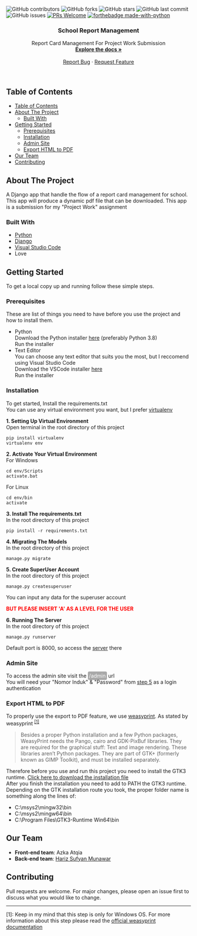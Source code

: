 
![GitHub contributors](https://img.shields.io/github/contributors/harizMunawar/school-report-management)
![GitHub forks](https://img.shields.io/github/forks/harizMunawar/school-report-management?style=social)
![GitHub stars](https://img.shields.io/github/stars/harizMunawar/school-report-management?style=social)
![GitHub last commit](https://img.shields.io/github/last-commit/harizMunawar/school-report-management)
![GitHub issues](https://img.shields.io/github/issues/harizMunawar/school-report-management)
[![PRs Welcome](https://img.shields.io/badge/PRs-welcome-brightgreen.svg?style=flat-square)](http://makeapullrequest.com)
[![forthebadge made-with-python](http://ForTheBadge.com/images/badges/made-with-python.svg)](https://www.python.org/)

<p align="center">
  <h3 align="center">School Report Management</h3>

  <p align="center">
    Report Card Management For Project Work Submission
    <br />
    <a href="https://github.com/harizMunawar/school-report-management"><strong>Explore the docs »</strong></a>
    <br />
    <br />    
    <a href="https://github.com/harizMunawar/school-report-management/issues">Report Bug</a>
    ·
    <a href="https://github.com/harizMunawar/school-report-management/issues">Request Feature</a>
  </p>
</p><br>

<!-- TABLE OF CONTENTS -->
## Table of Contents

- [Table of Contents](#table-of-contents)
- [About The Project](#about-the-project)
  - [Built With](#built-with)
- [Getting Started](#getting-started)
  - [Prerequisites](#prerequisites)
  - [Installation](#installation)
  - [Admin Site](#admin-site)
  - [Export HTML to PDF](#export-html-to-pdf)
- [Our Team](#our-team)
- [Contributing](#contributing)

<!-- ABOUT THE PROJECT -->
## About The Project

A Django app that handle the flow of a report card management for school. This app will produce a dynamic pdf file that can be downloaded. This app is a submission for my "Project Work" assignment

### Built With

* [Python](https://www.python.org/)
* [Django](https://www.djangoproject.com/)
* [Visual Studio Code](https://code.visualstudio.com/)
* Love

<!-- GETTING STARTED -->
## Getting Started

To get a local copy up and running follow these simple steps.

### Prerequisites

These are list of things you need to have before you use the project and how to install them.
* Python<br>
Download the Python installer [here](https://www.python.org/downloads/) (preferably Python 3.8)<br>
Run the installer
* Text Editor<br>
You can choose any text editor that suits you the most, but I reccomend using Visual Studio Code<br>
Download the VSCode installer [here](https://code.visualstudio.com/download)<br>
Run the installer

### Installation
To get started, Install the requirements.txt<br>
You can use any virtual environment you want, but I prefer [virtualenv](https://pypi.org/project/virtualenv/)

__1. Setting Up Virtual Environment__<br>
Open terminal in the root directory of this project
```
pip install virtualenv 
virtualenv env
```

__2. Activate Your Virtual Environment__<br>
For Windows
```
cd env/Scripts
activate.bat
```
For Linux
```
cd env/bin
activate
```

__3. Install The requirements.txt__<br>
In the root directory of this project
```
pip install -r requirements.txt
```

__4. Migrating The Models__<br>
In the root directory of this project
```
manage.py migrate
```

__5. Create SuperUser Account__<br>
In the root directory of this project
```
manage.py createsuperuser
```
You can input any data for the superuser account
<p style="color: red; font-weight: bold">BUT PLEASE INSERT 'A' AS A LEVEL FOR THE USER</p>

__6. Running The Server__<br>
In the root directory of this project
```
manage.py runserver
```
Default port is 8000, so access the [server](127.0.0.1:8000) there

### Admin Site
To access the admin site visit the <text style="background-color: #A9A9A9; padding: 3px; border-radius: 4px; color: white">/admin</text> url<br>
You will need your "Nomor Induk" & "Password" from [step 5](#installation) as a login authentication

### Export HTML to PDF
To properly use the export to PDF feature, we use [weasyprint](https://pypi.org/project/WeasyPrint/). As stated by weasyprint <sup>[[1]](#weasyprintdocs)</sup>

>Besides a proper Python installation and a few Python packages, WeasyPrint needs the Pango, cairo and GDK-PixBuf libraries. They are required for the graphical stuff: Text and image rendering. These libraries aren’t Python packages. They are part of GTK+ (formerly known as GIMP Toolkit), and must be installed separately.

Therefore before you use and run this project you need to install the GTK3 runtime. [Click here to download the installation file](https://github.com/tschoonj/GTK-for-Windows-Runtime-Environment-Installer/releases/download/2020-07-15/gtk3-runtime-3.24.20-2020-07-15-ts-win64.exe)<br>
After you finish the installation you need to add to PATH the GTK3 runtime. Depending on the GTK installation route you took, the proper folder name is something along the lines of:
- C:\msys2\mingw32\bin
- C:\msys2\mingw64\bin
- C:\Program Files\GTK3-Runtime Win64\bin

## Our Team
* **Front-end team**: Azka Atqia
* **Back-end team**: [Hariz Sufyan Munawar](https://github.com/harizMunawar)

## Contributing
Pull requests are welcome. For major changes, please open an issue first to discuss what you would like to change.

---
<a name="weasyprintdocs">[1]</a>: Keep in my mind that this step is only for Windows OS. For more information about this step please read the [official weasyprint documentation](https://weasyprint.readthedocs.io/en/stable/install.html)